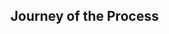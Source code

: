 ## Journey of the Process

<!-- a final thought for this section... something about how writing down a process doesn't mean the end of its evolution, just a hash in the commit history -->